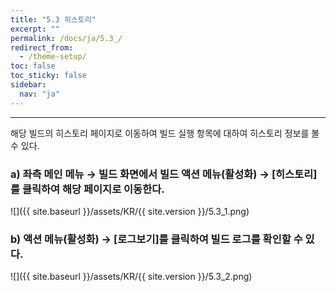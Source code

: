 ```yaml
---
title: "5.3 히스토리"
excerpt: ""
permalink: /docs/ja/5.3_/
redirect_from:
  - /theme-setup/
toc: false
toc_sticky: false
sidebar:
  nav: "ja"
---
```


---
해당 빌드의 히스토리 페이지로 이동하여 빌드 실행 항목에 대하여 히스토리 정보를 볼 수 있다.

### a\) 좌측 메인 메뉴 → 빌드 화면에서 빌드 액션 메뉴\(활성화\) → [히스토리]를 클릭하여 해당 페이지로 이동한다.
![]({{ site.baseurl }}/assets/KR/{{ site.version }}/5.3_1.png)

### b\) 액션 메뉴(활성화) → [로그보기]를 클릭하여 빌드 로그를 확인할 수 있다.
![]({{ site.baseurl }}/assets/KR/{{ site.version }}/5.3_2.png)
